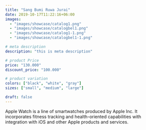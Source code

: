 ```yaml
---
title: "Sang Bumi Ruwa Jurai"
date: 2019-10-17T11:22:16+06:00
images:
  - "images/showcase/catalog1.png"
  - "images/showcase/catalogbel1.png"
  - "images/showcase/catalog1-1.png"
  - "images/showcase/catalogbel1-1.png"

# meta description
description: "this is meta description"

# product Price
price: "130.000"
discount_price: "100.000"

# product variation
colors: ["black", "white", "gray"]
sizes: ["small", "medium", "large"]

draft: false
---
```


Apple Watch is a line of smartwatches produced by Apple Inc. It incorporates fitness tracking and health-oriented capabilities with integration with iOS and other Apple products and services.
